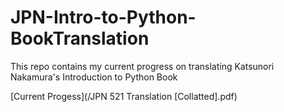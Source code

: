 # JPN-Intro-to-Python-BookTranslation

This repo contains my current progress on translating Katsunori Nakamura's Introduction to Python Book

[Current Progess](/JPN 521 Translation [Collatted].pdf)
